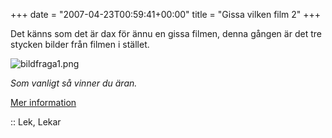+++
date = "2007-04-23T00:59:41+00:00"
title = "Gissa vilken film 2"
+++

Det känns som det är dax för ännu en gissa filmen, denna gången är det tre stycken bilder från filmen i stället.

<div class="middle">
  <img id="image398" src="http://cdn.junkpile.se/2007/04/bildfraga1.png" alt="bildfraga1.png" />
</div>

*Som vanligt så vinner du äran.*

[Mer information][1]

:: Lek, Lekar

<small></small>

 [1]: http://junkpile.se/~s/wp/2007/04/gissa-filmenserienkaraktaren/
